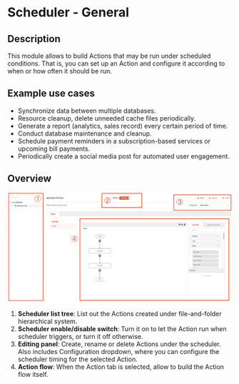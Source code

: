 # Scheduler - General

## Description

This module allows to build Actions that may be run under scheduled conditions. That is, you can set up an Action and configure it according to when or how often it should be run.

## Example use cases

* Synchronize data between multiple databases.
* Resource cleanup, delete unneeded cache files periodically.
* Generate a report (analytics, sales record) every certain period of time.
* Conduct database maintenance and cleanup.
* Schedule payment reminders in a subscription-based services or upcoming bill payments.
* Periodically create a social media post for automated user engagement.


## Overview

![](./General-overview.png)
1. **Scheduler list tree**: List out the Actions created under file-and-folder hierarchical system.
2. **Scheduler enable/disable switch**: Turn it on to let the Action run when scheduler triggers, or turn it off otherwise.
3. **Editing panel**: Create, rename or delete Actions under the scheduler. Also includes Configuration dropdown, where you can configure the scheduler timing for the selected Action.
4. **Action flow**: When the Action tab is selected, allow to build the Action flow itself.
